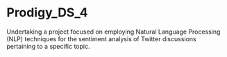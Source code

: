 # Prodigy_DS_4
Undertaking a project focused on employing Natural Language Processing (NLP) techniques for the sentiment analysis of Twitter discussions pertaining to a specific topic.
